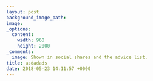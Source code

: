 ```yaml
---
layout: post
background_image_path: 
image: 
_options:
  content:
    width: 960
    height: 2000
_comments:
  image: Shown in social shares and the advice list.
title: asdadads
date: 2018-05-23 14:11:57 +0000
---
```

